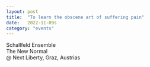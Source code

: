```yaml
---
layout: post
title:  "To learn the obscene art of suffering pain"
date:   2022-11-09s
category: "events"
---
```

Schallfeld Ensemble <br>
The New Normal <br>
@ Next Liberty, Graz, Austrias
